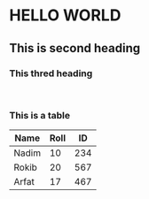 # HELLO WORLD #
## This is second heading ##
### This thred heading  

<br>

### This is a table  
| Name | Roll | ID |
| ---- | ---- | ---|
| Nadim | 10  | 234 |
| Rokib | 20  | 567 |
| Arfat | 17  | 467 |
 
